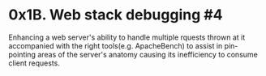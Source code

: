 # 0x1B. Web stack debugging #4

Enhancing a web server's ability to handle multiple rquests thrown at it accompanied with the right tools(e.g. ApacheBench) to assist in pin-pointing areas of the server's anatomy causing its inefficiency to consume client requests.
